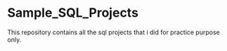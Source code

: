 # Sample_SQL_Projects
This repository contains all the sql projects that i did for practice purpose only.

